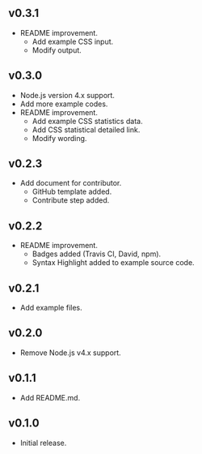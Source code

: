 ## v0.3.1

- README improvement.
    - Add example CSS input.
    - Modify output.

## v0.3.0

- Node.js version 4.x support.
- Add more example codes.
- README improvement.
    - Add example CSS statistics data.
    - Add CSS statistical detailed link.
    - Modify wording.

## v0.2.3

- Add document for contributor.
    - GitHub template added.
    - Contribute step added.

## v0.2.2

- README improvement.
    - Badges added (Travis CI, David, npm).
    - Syntax Highlight added to example source code.

## v0.2.1

- Add example files.

## v0.2.0

- Remove Node.js v4.x support.

## v0.1.1

- Add README.md.

## v0.1.0

- Initial release.
